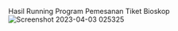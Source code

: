 Hasil Running Program Pemesanan Tiket Bioskop![Screenshot 2023-04-03 025325](https://user-images.githubusercontent.com/129579744/229375829-25511916-b09d-41f4-bba4-3eab595f5727.jpg)
